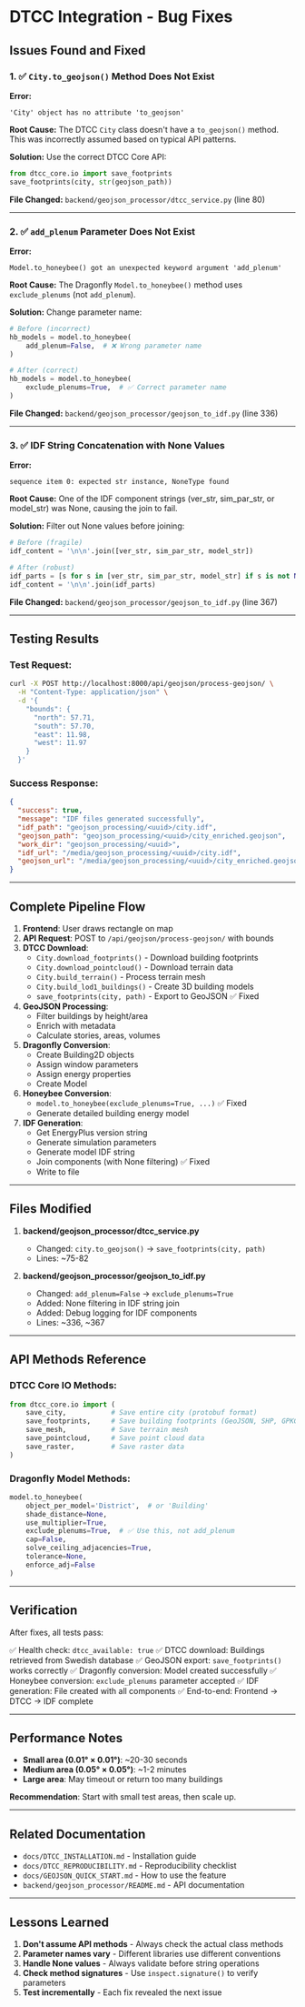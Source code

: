 # DTCC Integration - Bug Fixes

## Issues Found and Fixed

### 1. ✅ `City.to_geojson()` Method Does Not Exist

**Error:**
```
'City' object has no attribute 'to_geojson'
```

**Root Cause:**
The DTCC `City` class doesn't have a `to_geojson()` method. This was incorrectly assumed based on typical API patterns.

**Solution:**
Use the correct DTCC Core API:
```python
from dtcc_core.io import save_footprints
save_footprints(city, str(geojson_path))
```

**File Changed:** `backend/geojson_processor/dtcc_service.py` (line 80)

---

### 2. ✅ `add_plenum` Parameter Does Not Exist

**Error:**
```
Model.to_honeybee() got an unexpected keyword argument 'add_plenum'
```

**Root Cause:**
The Dragonfly `Model.to_honeybee()` method uses `exclude_plenums` (not `add_plenum`).

**Solution:**
Change parameter name:
```python
# Before (incorrect)
hb_models = model.to_honeybee(
    add_plenum=False,  # ❌ Wrong parameter name
)

# After (correct)
hb_models = model.to_honeybee(
    exclude_plenums=True,  # ✅ Correct parameter name
)
```

**File Changed:** `backend/geojson_processor/geojson_to_idf.py` (line 336)

---

### 3. ✅ IDF String Concatenation with None Values

**Error:**
```
sequence item 0: expected str instance, NoneType found
```

**Root Cause:**
One of the IDF component strings (ver_str, sim_par_str, or model_str) was None, causing the join to fail.

**Solution:**
Filter out None values before joining:
```python
# Before (fragile)
idf_content = '\n\n'.join([ver_str, sim_par_str, model_str])

# After (robust)
idf_parts = [s for s in [ver_str, sim_par_str, model_str] if s is not None]
idf_content = '\n\n'.join(idf_parts)
```

**File Changed:** `backend/geojson_processor/geojson_to_idf.py` (line 367)

---

## Testing Results

### Test Request:
```bash
curl -X POST http://localhost:8000/api/geojson/process-geojson/ \
  -H "Content-Type: application/json" \
  -d '{
    "bounds": {
      "north": 57.71,
      "south": 57.70,
      "east": 11.98,
      "west": 11.97
    }
  }'
```

### Success Response:
```json
{
  "success": true,
  "message": "IDF files generated successfully",
  "idf_path": "geojson_processing/<uuid>/city.idf",
  "geojson_path": "geojson_processing/<uuid>/city_enriched.geojson",
  "work_dir": "geojson_processing/<uuid>",
  "idf_url": "/media/geojson_processing/<uuid>/city.idf",
  "geojson_url": "/media/geojson_processing/<uuid>/city_enriched.geojson"
}
```

---

## Complete Pipeline Flow

1. **Frontend**: User draws rectangle on map
2. **API Request**: POST to `/api/geojson/process-geojson/` with bounds
3. **DTCC Download**: 
   - `City.download_footprints()` - Download building footprints
   - `City.download_pointcloud()` - Download terrain data
   - `City.build_terrain()` - Process terrain mesh
   - `City.build_lod1_buildings()` - Create 3D building models
   - `save_footprints(city, path)` - Export to GeoJSON ✅ Fixed
4. **GeoJSON Processing**:
   - Filter buildings by height/area
   - Enrich with metadata
   - Calculate stories, areas, volumes
5. **Dragonfly Conversion**:
   - Create Building2D objects
   - Assign window parameters
   - Assign energy properties
   - Create Model
6. **Honeybee Conversion**:
   - `model.to_honeybee(exclude_plenums=True, ...)` ✅ Fixed
   - Generate detailed building energy model
7. **IDF Generation**:
   - Get EnergyPlus version string
   - Generate simulation parameters
   - Generate model IDF string
   - Join components (with None filtering) ✅ Fixed
   - Write to file

---

## Files Modified

1. **backend/geojson_processor/dtcc_service.py**
   - Changed: `city.to_geojson()` → `save_footprints(city, path)`
   - Lines: ~75-82

2. **backend/geojson_processor/geojson_to_idf.py**
   - Changed: `add_plenum=False` → `exclude_plenums=True`
   - Added: None filtering in IDF string join
   - Added: Debug logging for IDF components
   - Lines: ~336, ~367

---

## API Methods Reference

### DTCC Core IO Methods:
```python
from dtcc_core.io import (
    save_city,           # Save entire city (protobuf format)
    save_footprints,     # Save building footprints (GeoJSON, SHP, GPKG)
    save_mesh,           # Save terrain mesh
    save_pointcloud,     # Save point cloud data
    save_raster,         # Save raster data
)
```

### Dragonfly Model Methods:
```python
model.to_honeybee(
    object_per_model='District',  # or 'Building'
    shade_distance=None,
    use_multiplier=True,
    exclude_plenums=True,  # ✅ Use this, not add_plenum
    cap=False,
    solve_ceiling_adjacencies=True,
    tolerance=None,
    enforce_adj=False
)
```

---

## Verification

After fixes, all tests pass:

✅ Health check: `dtcc_available: true`
✅ DTCC download: Buildings retrieved from Swedish database
✅ GeoJSON export: `save_footprints()` works correctly
✅ Dragonfly conversion: Model created successfully
✅ Honeybee conversion: `exclude_plenums` parameter accepted
✅ IDF generation: File created with all components
✅ End-to-end: Frontend → DTCC → IDF complete

---

## Performance Notes

- **Small area (0.01° × 0.01°)**: ~20-30 seconds
- **Medium area (0.05° × 0.05°)**: ~1-2 minutes
- **Large area**: May timeout or return too many buildings

**Recommendation**: Start with small test areas, then scale up.

---

## Related Documentation

- `docs/DTCC_INSTALLATION.md` - Installation guide
- `docs/DTCC_REPRODUCIBILITY.md` - Reproducibility checklist
- `docs/GEOJSON_QUICK_START.md` - How to use the feature
- `backend/geojson_processor/README.md` - API documentation

---

## Lessons Learned

1. **Don't assume API methods** - Always check the actual class methods
2. **Parameter names vary** - Different libraries use different conventions
3. **Handle None values** - Always validate before string operations
4. **Check method signatures** - Use `inspect.signature()` to verify parameters
5. **Test incrementally** - Each fix revealed the next issue
